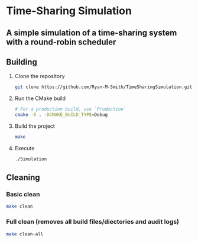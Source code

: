 # Time-Sharing Simulation

## A simple simulation of a time-sharing system with a round-robin scheduler

## Building

1. Clone the repository

    ```sh
    git clone https://github.com/Ryan-M-Smith/TimeSharingSimulation.git
    ```

2. Run the CMake build

    ```sh
    # For a production build, use `Production`
    cmake -S . -DCMAKE_BUILD_TYPE=Debug
    ```

3. Build the project

    ```sh
    make
    ```

4. Execute

    ```sh
    ./Simulation
    ```

## Cleaning

### Basic clean

```sh
make clean
```

### Full clean (removes all build files/diectories and audit logs)

```sh
make clean-all
```
